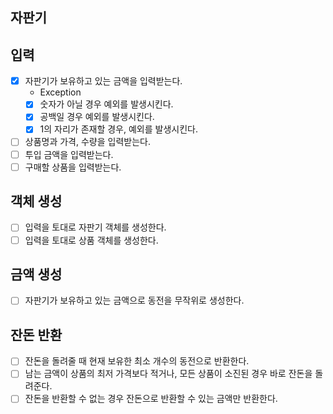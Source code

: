## 자판기

## 입력
- [x] 자판기가 보유하고 있는 금액을 입력받는다.
  - Exception
  - [x] 숫자가 아닐 경우 예외를 발생시킨다.
  - [x] 공백일 경우 예외를 발생시킨다.
  - [x] 1의 자리가 존재할 경우, 예외를 발생시킨다.
  
- [ ] 상품명과 가격, 수량을 입력받는다.
- [ ] 투입 금액을 입력받는다.
- [ ] 구매할 상품을 입력받는다.

## 객체 생성
- [ ] 입력을 토대로 자판기 객체를 생성한다.
- [ ] 입력을 토대로 상품 객체를 생성한다.

## 금액 생성
- [ ] 자판기가 보유하고 있는 금액으로 동전을 무작위로 생성한다.

## 잔돈 반환
- [ ] 잔돈을 돌려줄 때 현재 보유한 최소 개수의 동전으로 반환한다.
- [ ] 남는 금액이 상품의 최저 가격보다 적거나, 모든 상품이 소진된 경우 바로 잔돈을 돌려준다.
- [ ] 잔돈을 반환할 수 없는 경우 잔돈으로 반환할 수 있는 금액만 반환한다.
